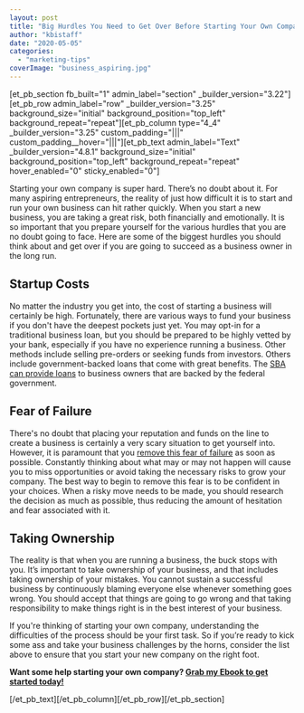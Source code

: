 ```yaml
---
layout: post
title: "Big Hurdles You Need to Get Over Before Starting Your Own Company"
author: "kbistaff"
date: "2020-05-05"
categories: 
  - "marketing-tips"
coverImage: "business_aspiring.jpg"
---
```


\[et\_pb\_section fb\_built="1" admin\_label="section" \_builder\_version="3.22"\]\[et\_pb\_row admin\_label="row" \_builder\_version="3.25" background\_size="initial" background\_position="top\_left" background\_repeat="repeat"\]\[et\_pb\_column type="4\_4" \_builder\_version="3.25" custom\_padding="|||" custom\_padding\_\_hover="|||"\]\[et\_pb\_text admin\_label="Text" \_builder\_version="4.8.1" background\_size="initial" background\_position="top\_left" background\_repeat="repeat" hover\_enabled="0" sticky\_enabled="0"\]

Starting your own company is super hard. There’s no doubt about it. For many aspiring entrepreneurs, the reality of just how difficult it is to start and run your own business can hit rather quickly. When you start a new business, you are taking a great risk, both financially and emotionally. It is so important that you prepare yourself for the various hurdles that you are no doubt going to face. Here are some of the biggest hurdles you should think about and get over if you are going to succeed as a business owner in the long run.

## Startup Costs

No matter the industry you get into, the cost of starting a business will certainly be high. Fortunately, there are various ways to fund your business if you don't have the deepest pockets just yet. You may opt-in for a traditional business loan, but you should be prepared to be highly vetted by your bank, especially if you have no experience running a business. Other methods include selling pre-orders or seeking funds from investors. Others include government-backed loans that come with great benefits. The [SBA can provide loans](https://www.franchisegator.com/articles/getting-loan-ready-for-franchise-12759/) to business owners that are backed by the federal government.

## Fear of Failure

There's no doubt that placing your reputation and funds on the line to create a business is certainly a very scary situation to get yourself into. However, it is paramount that you [remove this fear of failure](https://foundr.com/how-to-overcome-failure) as soon as possible. Constantly thinking about what may or may not happen will cause you to miss opportunities or avoid taking the necessary risks to grow your company. The best way to begin to remove this fear is to be confident in your choices. When a risky move needs to be made, you should research the decision as much as possible, thus reducing the amount of hesitation and fear associated with it.

## Taking Ownership

The reality is that when you are running a business, the buck stops with you. It’s important to take ownership of your business, and that includes taking ownership of your mistakes. You cannot sustain a successful business by continuously blaming everyone else whenever something goes wrong. You should accept that things are going to go wrong and that taking responsibility to make things right is in the best interest of your business.

If you're thinking of starting your own company, understanding the difficulties of the process should be your first task. So if you’re ready to kick some ass and take your business challenges by the horns, consider the list above to ensure that you start your new company on the right foot.

**Want some help starting your own company? [Grab my Ebook to get started today!](https://go.katebagoy.com/ebook)**

\[/et\_pb\_text\]\[/et\_pb\_column\]\[/et\_pb\_row\]\[/et\_pb\_section\]
